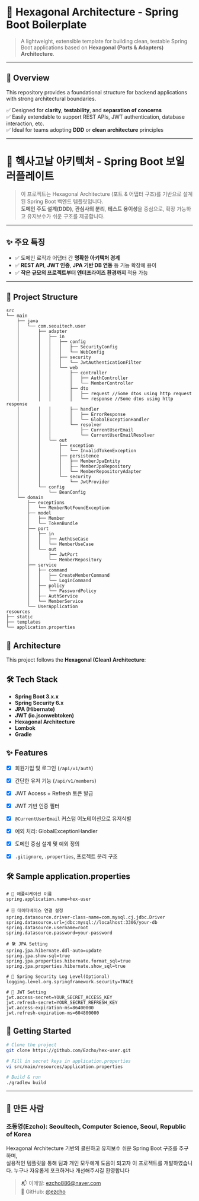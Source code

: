 
# 🧱 Hexagonal Architecture - Spring Boot Boilerplate

> A lightweight, extensible template for building clean, testable Spring Boot applications based on **Hexagonal (Ports & Adapters) Architecture**.

---

## 📐 Overview

This repository provides a foundational structure for backend applications with strong architectural boundaries.

✅ Designed for **clarity**, **testability**, and **separation of concerns**  
✅ Easily extendable to support REST APIs, JWT authentication, database interaction, etc.  
✅ Ideal for teams adopting **DDD** or **clean architecture** principles

---

# 🧱 헥사고날 아키텍처 - Spring Boot 보일러플레이트

> 이 프로젝트는 Hexagonal Architecture (포트 & 어댑터 구조)를 기반으로 설계된 Spring Boot 백엔드 템플릿입니다.  
> **도메인 주도 설계(DDD)**, **관심사의 분리**, **테스트 용이성**을 중심으로, 확장 가능하고 유지보수가 쉬운 구조를 제공합니다.

---

## ✨ 주요 특징

- ✅ 도메인 로직과 어댑터 간 **명확한 아키텍처 경계**
- ✅ **REST API**, **JWT 인증**, **JPA 기반 DB 연동** 등 기능 확장에 용이
- ✅ **작은 규모의 프로젝트부터 엔터프라이즈 환경까지** 적용 가능

---


## 📁 Project Structure

```plaintext
src
└── main
    ├── java
    │   └── com.seouitech.user
    │       ├── adapter
    │       │   ├── in
    │       │   │   ├── config
    │       │   │   │   ├── SecurityConfig
    │       │   │   │   └── WebConfig
    │       │   │   ├── security
    │       │   │   │   └── JwtAuthenticationFilter
    │       │   │   └── web
    │       │   │       ├── controller
    │       │   │       │   ├── AuthController
    │       │   │       │   └── MemberController
    │       │   │       ├── dto
    │       │   │       │   ├── request //Some dtos using http request
    │       │   │       │   └── response //Some dtos using http response
    │       │   │       ├── handler
    │       │   │       │   ├── ErrorResponse
    │       │   │       │   └── GlobalExceptionHandler
    │       │   │       └── resolver
    │       │   │           ├── CurrentUserEmail
    │       │   │           └── CurrentUserEmailResolver
    │       │   └── out
    │       │       ├── exception
    │       │       │   └── InvalidTokenException
    │       │       ├── persistence
    │       │       │   ├── MemberJpaEntity
    │       │       │   ├── MemberJpaRepository
    │       │       │   └── MemberRepositoryAdapter
    │       │       └── security
    │       │           └── JwtProvider
    │       └── config
    │           └── BeanConfig
    └── domain
        ├── exceptions
        │   └── MemberNotFoundException
        ├── model
        │   ├── Member
        │   └── TokenBundle
        ├── port
        │   ├── in
        │   │   ├── AuthUseCase
        │   │   └── MemberUseCase
        │   └── out
        │       ├── JwtPort
        │       └── MemberRepository
        ├── service
        │   ├── command
        │   │   ├── CreateMemberCommand
        │   │   └── LoginCommand
        │   ├── policy
        │   │   └── PasswordPolicy
        │   ├── AuthService
        │   └── MemberService
        └── UserApplication
resources
├── static
├── templates
└── application.properties
```


## 🧱 Architecture

This project follows the **Hexagonal (Clean) Architecture**:


## 🛠 Tech Stack

- **Spring Boot 3.x.x**
- **Spring Security 6.x**
- **JPA (Hibernate)**
- **JWT (io.jsonwebtoken)**
- **Hexagonal Architecture**
- **Lombok**
- **Gradle**


## ✨ Features

- [x] 회원가입 및 로그인 (`/api/v1/auth`)
- [x] 간단한 유저 기능 (`/api/v1/members`)
- [x] JWT Access + Refresh 토큰 발급
- [x] JWT 기반 인증 필터
- [x] `@CurrentUserEmail` 커스텀 어노테이션으로 유저식별
- [x] 예외 처리: GlobalExceptionHandler
- [x] 도메인 중심 설계 및 예외 정의
- [x] `.gitignore`, `.properties`, 프로젝트 분리 구조


## 🛠️ Sample application.properties
```
# 📛 애플리케이션 이름
spring.application.name=hex-user

# 🗄️ 데이터베이스 연결 설정
spring.datasource.driver-class-name=com.mysql.cj.jdbc.Driver
spring.datasource.url=jdbc:mysql://localhost:3306/your-db
spring.datasource.username=root
spring.datasource.password=your-password

# 🛠️ JPA Setting
spring.jpa.hibernate.ddl-auto=update         
spring.jpa.show-sql=true                    
spring.jpa.properties.hibernate.format_sql=true
spring.jpa.properties.hibernate.show_sql=true

# 🧪 Spring Security Log Level(Optional)
logging.level.org.springframework.security=TRACE

# 🔐 JWT Setting
jwt.access-secret=YOUR_SECRET_ACCESS_KEY
jwt.refresh-secret=YOUR_SECRET_REFRESH_KEY
jwt.access-expiration-ms=86400000           
jwt.refresh-expiration-ms=604800000
```
## 🚀 Getting Started

```bash
# Clone the project
git clone https://github.com/Ezcho/hex-user.git

# Fill in secret keys in application.properties
vi src/main/resources/application.properties

# Build & run
./gradlew build
```

---

## 👤 만든 사람
### 조동영(Ezcho): Seoultech, Computer Science, Seoul, Republic of Korea

Hexagonal Architecture 기반의 클린하고 유지보수 쉬운 Spring Boot 구조를 추구하며,  
실용적인 템플릿을 통해 팀과 개인 모두에게 도움이 되고자 이 프로젝트를 개발하였습니다.
누구나 자유롭게 포크하거나 개선해주시길 환영합니다

> 📬 이메일: ezcho886@naver.com  
> 💼 GitHub: [@ezcho](https://github.com/ezcho)  
